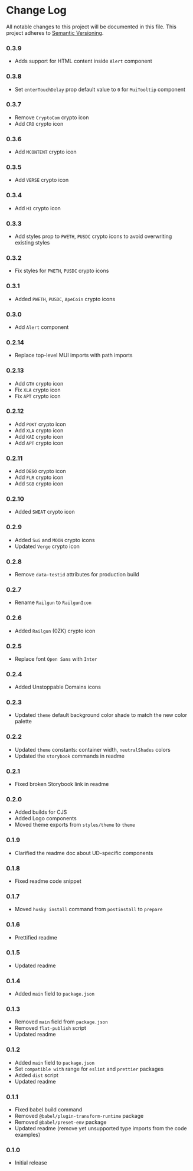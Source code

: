 # Change Log

All notable changes to this project will be documented in this file. This
project adheres to [Semantic Versioning](http://semver.org/).

### 0.3.9

- Adds support for HTML content inside `Alert` component

### 0.3.8

- Set `enterTouchDelay` prop default value to `0` for `MuiTooltip` component

### 0.3.7

- Remove `CryptoCom` crypto icon
- Add `CRO` crypto icon

### 0.3.6

- Add `MCONTENT` crypto icon

### 0.3.5

- Add `VERSE` crypto icon

### 0.3.4

- Add `HI` crypto icon

### 0.3.3

- Add styles prop to `PWETH`, `PUSDC` crypto icons to avoid overwriting existing
  styles

### 0.3.2

- Fix styles for `PWETH`, `PUSDC` crypto icons

### 0.3.1

- Added `PWETH`, `PUSDC`, `ApeCoin` crypto icons

### 0.3.0

- Add `Alert` component

### 0.2.14

- Replace top-level MUI imports with path imports

### 0.2.13

- Add `GTH` crypto icon
- Fix `XLA` crypto icon
- Fix `APT` crypto icon

### 0.2.12

- Add `POKT` crypto icon
- Add `XLA` crypto icon
- Add `KAI` crypto icon
- Add `APT` crypto icon

### 0.2.11

- Add `DESO` crypto icon
- Add `FLR` crypto icon
- Add `SGB` crypto icon

### 0.2.10

- Added `SWEAT` crypto icon

### 0.2.9

- Added `Sui` and `MOON` crypto icons
- Updated `Verge` crypto icon

### 0.2.8

- Remove `data-testid` attributes for production build

### 0.2.7

- Rename `Railgun` to `RailgunIcon`

### 0.2.6

- Added `Railgun` (0ZK) crypto icon

### 0.2.5

- Replace font `Open Sans` with `Inter`

### 0.2.4

- Added Unstoppable Domains icons

### 0.2.3

- Updated `theme` default background color shade to match the new color palette

### 0.2.2

- Updated `theme` constants: container width, `neutralShades` colors
- Updated the `storybook` commands in readme

### 0.2.1

- Fixed broken Storybook link in readme

### 0.2.0

- Added builds for CJS
- Added Logo components
- Moved theme exports from `styles/theme` to `theme`

### 0.1.9

- Clarified the readme doc about UD-specific components

### 0.1.8

- Fixed readme code snippet

### 0.1.7

- Moved `husky install` command from `postinstall` to `prepare`

### 0.1.6

- Prettified readme

### 0.1.5

- Updated readme

### 0.1.4

- Added `main` field to `package.json`

### 0.1.3

- Removed `main` field from `package.json`
- Removed `flat-publish` script
- Updated readme

### 0.1.2

- Added `main` field to `package.json`
- Set `compatible with` range for `eslint` and `prettier` packages
- Added `dist` script
- Updated readme

### 0.1.1

- Fixed babel build command
- Removed `@babel/plugin-transform-runtime` package
- Removed `@babel/preset-env` package
- Updated readme (remove yet unsupported type imports from the code examples)

### 0.1.0

- Initial release
